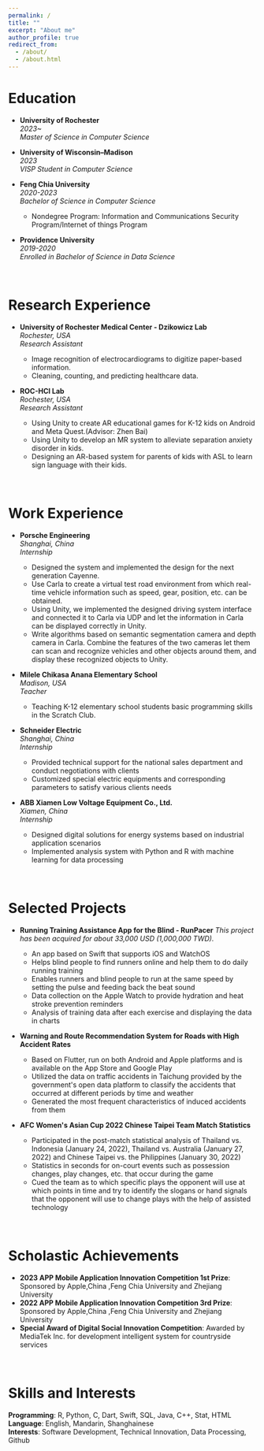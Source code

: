 ```yaml
---
permalink: /
title: ""
excerpt: "About me"
author_profile: true
redirect_from: 
  - /about/
  - /about.html
---
```

Education
======
* <b>University of Rochester</b>
<br><i>2023~</i> 
<br><i>Master of Science in Computer Science</i>   

* <b>University of Wisconsin–Madison</b>
<br><i>2023</i>       
<i>VISP Student in Computer Science</i>                  

* <b>Feng Chia University</b> 
<br><i>2020-2023</i>                              
<i>Bachelor of Science in Computer Science</i>                                 
  * Nondegree Program: Information and Communications Security Program/Internet of things Program

* <b>Providence University</b>  
<i>2019-2020</i>              
<i>Enrolled in Bachelor of Science in Data Science</i>


<br>Research Experience
======
* <b>University of Rochester Medical Center - Dzikowicz Lab</b>                                                
<i>Rochester, USA</i>
<br><i>Research Assistant</i>                                               
  * Image recognition of electrocardiograms to digitize paper-based information.
  * Cleaning, counting, and predicting healthcare data.

* <b>ROC-HCI Lab</b>                                                
<i>Rochester, USA</i>
<br><i>Research Assistant</i>                                               
  * Using Unity to create AR educational games for K-12 kids on Android and Meta Quest.(Advisor: Zhen Bai)
  * Using Unity to develop an MR system to alleviate separation anxiety disorder in kids.
  * Designing an AR-based system for parents of kids with ASL to learn sign language with their kids.


<br>Work Experience
======
* <b>Porsche Engineering</b>                                                
<i>Shanghai, China</i>
<br><i>Internship</i>                                               
  * Designed the system and implemented the design for the next generation Cayenne.
  * Use Carla to create a virtual test road environment from which real-time vehicle information such as speed, gear, position, etc. can be obtained.
  * Using Unity, we implemented the designed driving system interface and connected it to Carla via UDP and let the information in Carla can be displayed correctly in Unity.
  * Write algorithms based on semantic segmentation camera and depth camera in Carla. Combine the features of the two cameras let them can scan and recognize vehicles and other objects around them, and display these recognized objects to Unity.
 

* <b>Milele Chikasa Anana Elementary School</b>                                                
<i>Madison, USA</i>
<br><i>Teacher</i>                                               
  * Teaching K-12 elementary school students basic programming skills in the Scratch Club. 

* <b>Schneider Electric</b>                                                
<i>Shanghai, China</i>
<br><i>Internship</i>                                               
  * Provided technical support for the national sales department and conduct negotiations with clients
  * Customized special electric equipments and corresponding parameters to satisfy various clients needs
   
* <b>ABB Xiamen Low Voltage Equipment Co., Ltd.</b>  
<i>Xiamen, China</i>
<br><i>Internship</i>                                               
  * Designed digital solutions for energy systems based on industrial application scenarios
  * Implemented analysis system with Python and R with machine learning for data processing


<br>Selected Projects
======
* <b>Running Training Assistance App for the Blind - RunPacer</b>
<i>This project has been acquired for about 33,000 USD (1,000,000 TWD).</i>
  * An app based on Swift that supports iOS and WatchOS
  * Helps blind people to find runners online and help them to do daily running training
  * Enables runners and blind people to run at the same speed by setting the pulse and feeding back the beat sound
  * Data collection on the Apple Watch to provide hydration and heat stroke prevention reminders
  * Analysis of training data after each exercise and displaying the data in charts
 
* <b>Warning and Route Recommendation System for Roads with High Accident Rates</b>
  * Based on Flutter, run on both Android and Apple platforms and is available on the App Store and Google Play
  * Utilized the data on traffic accidents in Taichung provided by the government's open data platform to classify the accidents that occurred at different periods by time and weather
  * Generated the most frequent characteristics of induced accidents from them
  
* <b>AFC Women's Asian Cup 2022 Chinese Taipei Team Match Statistics</b>
  * Participated in the post-match statistical analysis of Thailand vs. Indonesia (January 24, 2022), Thailand vs. Australia (January 27, 2022) and Chinese Taipei vs. the Philippines (January 30, 2022)
  * Statistics in seconds for on-court events such as possession changes, play changes, etc. that occur during the game
  * Cued the team as to which specific plays the opponent will use at which points in time and try to identify the slogans or hand signals that the opponent will use to change plays with the help of assisted technology


<br>Scholastic Achievements
======
* <b>2023 APP Mobile Application Innovation Competition 1st Prize</b>: Sponsored by Apple,China ,Feng Chia University and Zhejiang University
* <b>2022 APP Mobile Application Innovation Competition 3rd Prize</b>: Sponsored by Apple,China ,Feng Chia University and Zhejiang University
* <b>Special Award of Digital Social Innovation Competition</b>: Awarded by MediaTek Inc. for development intelligent system for countryside services

<br>Skills and Interests
======
<b>Programming</b>: R, Python, C, Dart, Swift, SQL, Java, C++, Stat, HTML
<br><b>Language</b>: English, Mandarin, Shanghainese
<br><b>Interests</b>: Software Development, Technical Innovation, Data Processing, Github




<div style="width: 200px; height: 200px; overflow: hidden; transform: scale(0.5); transform-origin: bottom left;">
  <script type="text/javascript" id="clstr_globe" src="//clustrmaps.com/globe.js?d=0pgG4d3yWRNxR_V-9xd1cZhbvjqU2WU8x07Df9FgUzc"></script>
</div>

